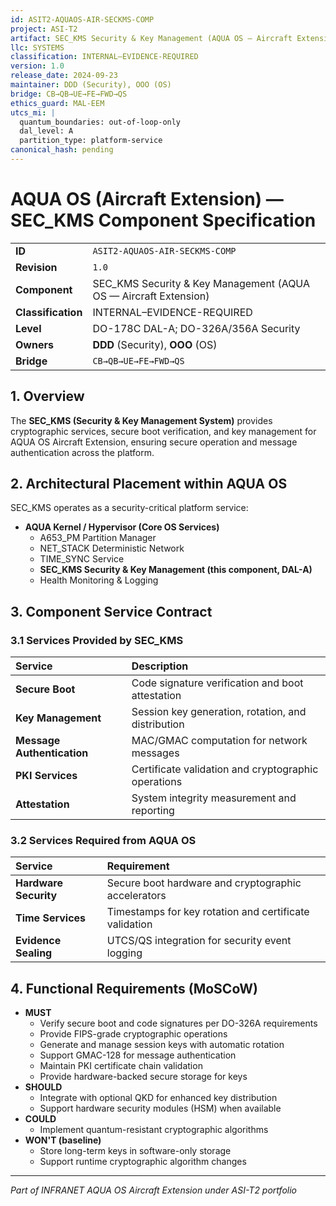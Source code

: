 ```yaml
---
id: ASIT2-AQUAOS-AIR-SECKMS-COMP
project: ASI-T2
artifact: SEC_KMS Security & Key Management (AQUA OS — Aircraft Extension)
llc: SYSTEMS
classification: INTERNAL–EVIDENCE-REQUIRED
version: 1.0
release_date: 2024-09-23
maintainer: DDD (Security), OOO (OS)
bridge: CB→QB→UE→FE→FWD→QS
ethics_guard: MAL-EEM
utcs_mi: |
  quantum_boundaries: out-of-loop-only
  dal_level: A
  partition_type: platform-service
canonical_hash: pending
---
```


# AQUA OS (Aircraft Extension) — SEC_KMS Component Specification

| | |
| :--- | :--- |
| **ID** | `ASIT2-AQUAOS-AIR-SECKMS-COMP` |
| **Revision** | `1.0` |
| **Component** | SEC_KMS Security & Key Management (AQUA OS — Aircraft Extension) |
| **Classification** | INTERNAL–EVIDENCE-REQUIRED |
| **Level** | DO-178C DAL-A; DO-326A/356A Security |
| **Owners** | **DDD** (Security), **OOO** (OS) |
| **Bridge** | `CB→QB→UE→FE→FWD→QS` |

## 1. Overview

The **SEC_KMS (Security & Key Management System)** provides cryptographic services, secure boot verification, and key management for AQUA OS Aircraft Extension, ensuring secure operation and message authentication across the platform.

## 2. Architectural Placement within AQUA OS

SEC_KMS operates as a security-critical platform service:

* **AQUA Kernel / Hypervisor (Core OS Services)**
    * A653_PM Partition Manager
    * NET_STACK Deterministic Network
    * TIME_SYNC Service
    * **SEC_KMS Security & Key Management (this component, DAL-A)**
    * Health Monitoring & Logging

## 3. Component Service Contract

### 3.1 Services Provided by SEC_KMS

| Service | Description |
| :--- | :--- |
| **Secure Boot** | Code signature verification and boot attestation |
| **Key Management** | Session key generation, rotation, and distribution |
| **Message Authentication** | MAC/GMAC computation for network messages |
| **PKI Services** | Certificate validation and cryptographic operations |
| **Attestation** | System integrity measurement and reporting |

### 3.2 Services Required from AQUA OS

| Service | Requirement |
| :--- | :--- |
| **Hardware Security** | Secure boot hardware and cryptographic accelerators |
| **Time Services** | Timestamps for key rotation and certificate validation |
| **Evidence Sealing** | UTCS/QS integration for security event logging |

## 4. Functional Requirements (MoSCoW)

* **MUST**
    * Verify secure boot and code signatures per DO-326A requirements
    * Provide FIPS-grade cryptographic operations
    * Generate and manage session keys with automatic rotation
    * Support GMAC-128 for message authentication
    * Maintain PKI certificate chain validation
    * Provide hardware-backed secure storage for keys
* **SHOULD**
    * Integrate with optional QKD for enhanced key distribution
    * Support hardware security modules (HSM) when available
* **COULD**
    * Implement quantum-resistant cryptographic algorithms
* **WON'T (baseline)**
    * Store long-term keys in software-only storage
    * Support runtime cryptographic algorithm changes

---

*Part of INFRANET AQUA OS Aircraft Extension under ASI-T2 portfolio*